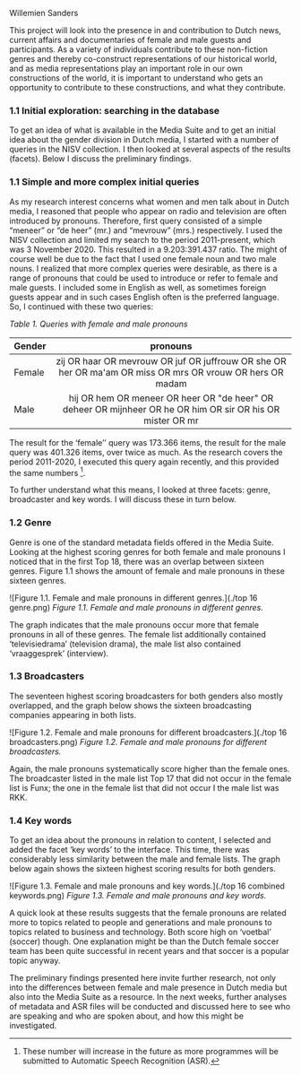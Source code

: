 
Willemien Sanders

This project will look into the presence in and contribution to Dutch news, current affairs and documentaries of female and male guests and participants. As a variety of individuals contribute to these non-fiction genres and thereby co-construct representations of our historical world, and as media representations play an important role in our own constructions of the world, it is important to understand who gets an opportunity to contribute to these constructions, and what they contribute.   

### 1.1	Initial exploration: searching in the database 

To get an idea of what is available in the Media Suite and to get an initial idea about the gender division in Dutch media, I started with a number of queries in the NISV collection. I then looked at several aspects of the results (facets). Below I discuss the preliminary findings.  

### 1.1	Simple and more complex initial queries
As my research interest concerns what women and men talk about in Dutch media, I reasoned that people who appear on radio and television are often introduced by pronouns. Therefore, first query consisted of a simple “meneer” or “de heer” (mr.) and “mevrouw” (mrs.) respectively. I used the NISV collection and limited my search to the period 2011-present, which was 3 November 2020. This resulted in a 9.203:391.437 ratio. The might of course well be due to the fact that I used one female noun and two male nouns. I realized that more complex queries were desirable, as there is a range of pronouns that could be used to introduce or refer to female and male guests. I included some in English as well, as sometimes foreign guests appear and in such cases English often is the preferred language. So, I continued with these two queries:

_Table 1. Queries with female and male pronouns_

| Gender        | pronouns           |
| ------------- |:-------------:| 
| Female      | zij OR haar OR mevrouw OR juf OR juffrouw OR she OR her OR ma'am OR miss OR mrs OR vrouw OR hers OR madam | 
| Male      | hij OR hem OR meneer OR heer OR "de heer" OR deheer OR mijnheer OR he OR him OR sir OR his OR mister OR mr | 

The result for the ‘female’’ query was 173.366 items, the result for the male query was 401.326 items, over twice as much. As the research covers the period 2011-2020, I executed this query again recently, and this provided the same numbers [^1].  

To further understand what this means, I looked at three facets: genre, broadcaster and key words. I will discuss these in turn below. 

### 1.2 Genre
Genre is one of the standard metadata fields offered in the Media Suite. Looking at the highest scoring genres for both female and male pronouns I noticed that in the first Top 18, there was an overlap between sixteen genres. Figure 1.1 shows the amount of female and male pronouns in these sixteen genres.

![Figure 1.1. Female and male pronouns in different genres.](./top 16 genre.png)
_Figure 1.1. Female and male pronouns in different genres._

The graph indicates that the male pronouns occur more that female pronouns in all of these genres. The female list additionally contained ‘televisiedrama’ (television drama), the male list also contained ‘vraaggesprek’ (interview).

### 1.3 Broadcasters
The seventeen highest scoring broadcasters for both genders also mostly overlapped, and the graph below shows the sixteen broadcasting companies appearing in both lists. 


![Figure 1.2. Female and male pronouns for different broadcasters.](./top 16 broadcasters.png)
_Figure 1.2. Female and male pronouns for different broadcasters._

Again, the male pronouns systematically score higher than the female ones. The broadcaster listed in the male list Top 17 that did not occur in the female list is Funx; the one in the female list that did not occur I the male list was RKK. 

### 1.4 Key words
To get an idea about the pronouns in relation to content, I selected and added the facet ‘key words’ to the interface. This time, there was considerably less similarity between the male and female lists. The graph below again shows the sixteen highest scoring results for both genders. 

![Figure 1.3. Female and male pronouns and key words.](./top 16 combined keywords.png)
_Figure 1.3. Female and male pronouns and key words._

A quick look at these results suggests that the female pronouns are related more to topics related to people and generations and male pronouns to topics related to business and technology. Both score high on ‘voetbal’ (soccer) though. One explanation might be than the Dutch female soccer team has been quite successful in recent years and that soccer is a popular topic anyway. 

The preliminary findings presented here invite further research, not only into the differences between female and male presence in Dutch media but also into the Media Suite as a resource. In the next weeks, further analyses of metadata and ASR files will be conducted and discussed here to see who are speaking and who are spoken about, and how this might be investigated. 

[^1]: These number will increase in the future as more programmes will be submitted to Automatic Speech Recognition (ASR). 
